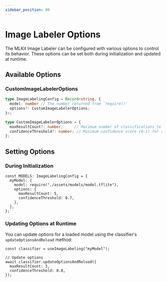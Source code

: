 ```yaml
---
sidebar_position: 99
---
```


# Image Labeler Options

The MLKit Image Labeler can be configured with various options to control its behavior. These options can be set both
during initialization and updated at runtime.

## Available Options

### CustomImageLabelerOptions

```typescript
type ImageLabelingConfig = Record<string, {
  model: number // the number returned from `require()`
  options?: CustomImageLabelerOptions;
}>;

type CustomImageLabelerOptions = {
  maxResultCount?: number;     // Maximum number of classifications to return
  confidenceThreshold?: number; // Minimum confidence score (0-1) for results
};
```

## Setting Options

### During Initialization

```tsx
const MODELS: ImageLabelingConfig = {
  myModel: {
    model: require("./assets/models/model.tflite"),
    options: {
      maxResultCount: 5,
      confidenceThreshold: 0.7,
    },
  },
};
```

### Updating Options at Runtime

You can update options for a loaded model using the classifier's `updateOptionsAndReload` method:

```tsx
const classifier = useImageLabeling("myModel");

// Update options
await classifier.updateOptionsAndReload({
  maxResultCount: 3,
  confidenceThreshold: 0.8,
});
```

